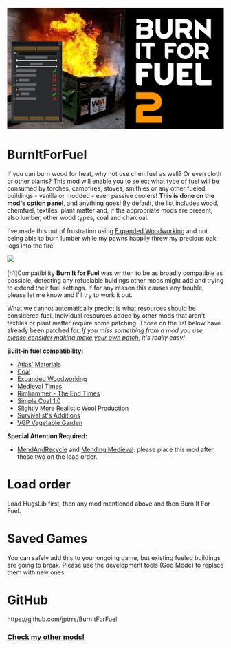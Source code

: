 ![Preview](https://raw.githubusercontent.com/jptrrs/BurnItForFuel/master/About/preview.png)

# BurnItForFuel

If you can burn wood for heat, why not use chemfuel as well? Or even cloth or other plants? This mod will enable you to select what type of fuel will be consumed by torches, campfires, stoves, smithies or any other fueled buildings - vanilla or modded - even passive coolers! <b>This is done on the mod's option panel</b>, and anything goes! By default, the list includes wood, chemfuel, textiles, plant matter and, if the appropriate mods are present, also lumber, other wood types, coal and charcoal.

I've made this out of frustration using <a href="https://steamcommunity.com/sharedfiles/filedetails/?id=1082915328">Expanded Woodworking</a> and not being able to burn lumber while my pawns happily threw my precious oak logs into the fire!

<a href="http://ko-fi.com/jptrrs"><img src="https://i.imgur.com/EEgQ2Ss.png" /></a>

[h1]Compatibility</h1>
<b>Burn It for Fuel</b> was written to be as broadly compatible as possible, detecting any refuelable buldings other mods might add and trying to extend their fuel settings. If for any reason this causes any trouble, please let me know and I'll try to work it out. 

What we cannot automatically predict is what resources should be considered fuel. Individual resources added by other mods that aren't textiles or plant matter require some patching. Those on the list below have already been patched for. <i>If you miss something from a mod you use, <a href="https://steamcommunity.com/workshop/filedetails/discussion/1823276856/1643170269583633981/">please consider making make your own patch</a>, it's really easy!</i>

<b>Built-in fuel compatibility:</b>
<ul>
<li><a href="https://steamcommunity.com/sharedfiles/filedetails/?id=1541903513">Atlas' Materials</a>
</li><li><a href="https://steamcommunity.com/sharedfiles/filedetails/?id=1525404710">Coal</a>
</li><li><a href="https://steamcommunity.com/sharedfiles/filedetails/?id=1082915328">Expanded Woodworking</a>
</li><li><a href="https://steamcommunity.com/sharedfiles/filedetails/?id=732569232">Medieval Times</a>
</li><li><a href="https://steamcommunity.com/sharedfiles/filedetails/?id=1606766209">Rimhammer - The End Times</a>
</li><li><a href="https://steamcommunity.com/sharedfiles/filedetails/?id=1619943968"><WD> Simple Coal 1.0</a>
</li><li><a href="https://steamcommunity.com/sharedfiles/filedetails/?id=1513614894">Slightly More Realistic Wool Production</a>
</li><li><a href="https://steamcommunity.com/sharedfiles/filedetails/?id=1550854139&searchtext=Survivalist%27s+Additions">Survivalist's Additions</a>
</li><li><a href="https://steamcommunity.com/sharedfiles/filedetails/?id=1185265132">VGP Vegetable Garden</a>
</li></ul>

<b>Special Attention Required:</b>
<ul>
<li><a href="https://steamcommunity.com/sharedfiles/filedetails/?id=735241897">MendAndRecycle</a> and <a href="https://steamcommunity.com/sharedfiles/filedetails/?id=1880329210">Mending Medieval</a>: please place this mod after those two on the load order.
</li></ul>

<h1>Load order</h1>
Load HugsLib first, then any mod mentioned above and then Burn It For Fuel.

<h1>Saved Games</h1>
You can safely add this to your ongoing game, but existing fueled buildings are going to break. Please use the development tools (God Mode) to replace them with new ones.

<h1>GitHub</h1>
https://github.com/jptrrs/BurnItForFuel

<h3><a href="https://steamcommunity.com/profiles/76561198058222334/myworkshopfiles/?appid=294100">Check my other mods!</a></h3>
